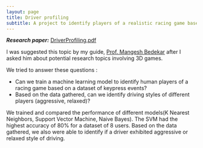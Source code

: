 ```yaml
---
layout: page
title: Driver profiling
subtitle: A project to identify players of a realistic racing game based on their keypress patterns  
---
```


***Research paper:*** [DriverProfiling.pdf](/driverProfiling.pdf) 

I was suggested this topic by my guide, [Prof. Mangesh Bedekar](http://www.mitpune.com/dept-comp/Mangesh-Bedekar-dept-it.aspx) after I asked him about potential research topics involving 3D games. 

We tried to answer these questions :
* Can we train a machine learning model to identify human players of a racing game based on a dataset of keypress events?
* Based on the data gathered, can we identify driving styles of different players (aggressive, relaxed)?

We trained and compared the performance of different models(K Nearest Neighbors, Support Vector Machine, Naive Bayes). The SVM had the highest accuracy of 80% for a dataset of 8 users. Based on the data gathered, we also were able to identify if a driver exhibited aggressive or relaxed style of driving.

